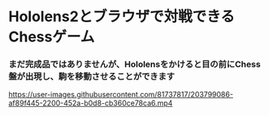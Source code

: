 # Hololens2とブラウザで対戦できるChessゲーム
### まだ完成品ではありませんが、Hololensをかけると目の前にChess盤が出現し、駒を移動させることができます

https://user-images.githubusercontent.com/81737817/203799086-af89f445-2200-452a-b0d8-cb360ce78ca6.mp4

